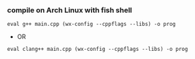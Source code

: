 ### compile on Arch Linux with fish shell
```fish
eval g++ main.cpp (wx-config --cppflags --libs) -o prog
```
- OR
```fish
eval clang++ main.cpp (wx-config --cppflags --libs) -o prog
```

